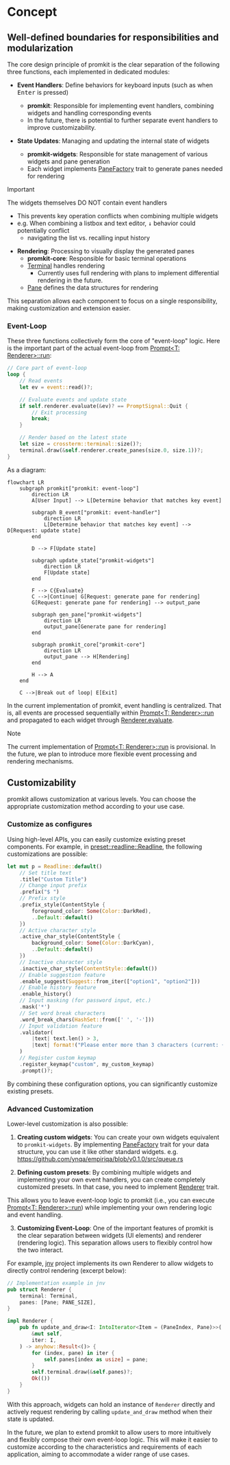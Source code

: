 # Concept

## Well-defined boundaries for responsibilities and modularization

The core design principle of promkit is the clear separation of the following three functions,
each implemented in dedicated modules:

- **Event Handlers**: Define behaviors for keyboard inputs (such as when <kbd>Enter</kbd> is pressed)
  - **promkit**: Responsible for implementing event handlers, combining widgets and handling corresponding events
  - In the future, there is potential to further separate event handlers to improve customizability.

- **State Updates**: Managing and updating the internal state of widgets
  - **promkit-widgets**: Responsible for state management of various widgets and pane generation
  - Each widget implements
  [PaneFactory](https://docs.rs/promkit-core/0.1.1/promkit_core/trait.PaneFactory.html)
  trait to generate panes needed for rendering

> [!IMPORTANT]
> The widgets themselves DO NOT contain event handlers
> - This prevents key operation conflicts
> when combining multiple widgets
> - e.g. When combining a listbox and text editor, <kbd>↓</kbd>
> behavior could potentially conflict
>   - navigating the list vs. recalling input history

- **Rendering**: Processing to visually display the generated panes
  - **promkit-core**: Responsible for basic terminal operations
  - [Terminal](https://docs.rs/promkit_core/0.1.1/terminal/struct.Terminal.html) handles rendering
    - Currently uses full rendering with plans to implement differential rendering in the future.
  - [Pane](https://docs.rs/promkit_core/0.1.1/pane/struct.Pane.html)
  defines the data structures for rendering

This separation allows each component to focus on a single responsibility,
making customization and extension easier.

### Event-Loop

These three functions collectively form the core of "event-loop" logic.
Here is the important part of the actual event-loop from
[Prompt<T: Renderer>::run](https://docs.rs/promkit/0.9.1/promkit/struct.Prompt.html#method.run):

```rust
// Core part of event-loop
loop {
    // Read events
    let ev = event::read()?;

    // Evaluate events and update state
    if self.renderer.evaluate(&ev)? == PromptSignal::Quit {
        // Exit processing
        break;
    }

    // Render based on the latest state
    let size = crossterm::terminal::size()?;
    terminal.draw(&self.renderer.create_panes(size.0, size.1))?;
}
```

As a diagram:

```mermaid
flowchart LR
    subgraph promkit["promkit: event-loop"]
        direction LR
        A[User Input] --> L[Determine behavior that matches key event]

        subgraph B_event["promkit: event-handler"]
            direction LR
            L[Determine behavior that matches key event] --> D[Request: update state]
        end

        D --> F[Update state]

        subgraph update_state["promkit-widgets"]
            direction LR
            F[Update state]
        end

        F --> C{Evaluate}
        C -->|Continue| G[Request: generate pane for rendering]
        G[Request: generate pane for rendering] --> output_pane
        
        subgraph gen_pane["promkit-widgets"]
            direction LR
            output_pane[Generate pane for rendering]
        end

        subgraph promkit_core["promkit-core"]
            direction LR
            output_pane --> H[Rendering]
        end

        H --> A
    end

    C -->|Break out of loop| E[Exit]
```

In the current implementation of promkit, event handling is centralized.
That is, all events are processed sequentially within
[Prompt<T: Renderer>::run](https://docs.rs/promkit/0.9.1/promkit/struct.Prompt.html#method.run)
and propagated to each widget through
[Renderer.evaluate](https://docs.rs/promkit/0.9.1/promkit/trait.Renderer.html#tymethod.evaluate).

> [!NOTE]
> The current implementation of
> [Prompt<T: Renderer>::run](https://docs.rs/promkit/0.9.1/promkit/struct.Prompt.html#method.run)
> is provisional. In the future,
> we plan to introduce more flexible event processing and rendering mechanisms.

## Customizability

promkit allows customization at various levels.
You can choose the appropriate customization method
according to your use case.

### Customize as configures

Using high-level APIs, you can easily customize existing preset components. For example, in
[preset::readline::Readline](https://github.com/ynqa/promkit/blob/v0.9.1/promkit/src/preset/readline.rs),
the following customizations are possible:

```rust
let mut p = Readline::default()
    // Set title text
    .title("Custom Title")
    // Change input prefix
    .prefix("$ ")
    // Prefix style
    .prefix_style(ContentStyle {
        foreground_color: Some(Color::DarkRed),
        ..Default::default()
    })
    // Active character style
    .active_char_style(ContentStyle {
        background_color: Some(Color::DarkCyan),
        ..Default::default()
    })
    // Inactive character style
    .inactive_char_style(ContentStyle::default())
    // Enable suggestion feature
    .enable_suggest(Suggest::from_iter(["option1", "option2"]))
    // Enable history feature
    .enable_history()
    // Input masking (for password input, etc.)
    .mask('*')
    // Set word break characters
    .word_break_chars(HashSet::from([' ', '-']))
    // Input validation feature
    .validator(
        |text| text.len() > 3,
        |text| format!("Please enter more than 3 characters (current: {} characters)", text.len()),
    )
    // Register custom keymap
    .register_keymap("custom", my_custom_keymap)
    .prompt()?;
```

By combining these configuration options, you can significantly customize existing presets.

### Advanced Customization

Lower-level customization is also possible:

1. **Creating custom widgets**: You can create your own widgets equivalent to `promkit-widgets`. 
By implementing
[PaneFactory](https://docs.rs/promkit-core/0.1.1/promkit_core/trait.PaneFactory.html)
trait for your data structure, you can use it like other standard widgets.
e.g. https://github.com/ynqa/empiriqa/blob/v0.1.0/src/queue.rs

2. **Defining custom presets**: By combining multiple widgets and implementing your own event handlers, 
you can create completely customized presets. In that case, you need to implement
[Renderer](https://docs.rs/promkit/0.9.1/promkit/trait.Renderer.html) trait.

This allows you to leave event-loop logic to promkit (i.e., you can execute
[Prompt<T: Renderer>::run](https://docs.rs/promkit/0.9.1/promkit/struct.Prompt.html#method.run))
while implementing your own rendering logic and event handling.

3. **Customizing Event-Loop**: One of the important features of promkit is the clear separation
between widgets (UI elements) and renderer (rendering logic). This separation allows users to flexibly
control how the two interact.

For example, [jnv](https://github.com/ynqa/jnv) project implements its own Renderer to allow 
widgets to directly control rendering (excerpt below):

```rust
// Implementation example in jnv
pub struct Renderer {
    terminal: Terminal,
    panes: [Pane; PANE_SIZE],
}

impl Renderer {
    pub fn update_and_draw<I: IntoIterator<Item = (PaneIndex, Pane)>>(
        &mut self,
        iter: I,
    ) -> anyhow::Result<()> {
        for (index, pane) in iter {
            self.panes[index as usize] = pane;
        }
        self.terminal.draw(&self.panes)?;
        Ok(())
    }
}
```

With this approach, widgets can hold an instance of `Renderer` directly and actively request 
rendering by calling `update_and_draw` method when their state is updated.

In the future, we plan to extend promkit to allow users to more intuitively and flexibly compose 
their own event-loop logic. This will make it easier to customize according to the characteristics 
and requirements of each application, aiming to accommodate a wider range of use cases.
